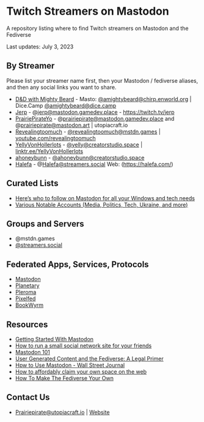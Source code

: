 # Twitch Streamers on Mastodon
A repository listing where to find Twitch streamers on Mastodon and the Fediverse

Last updates: July 3, 2023

## By Streamer

Please list your streamer name first, then your Mastodon / fediverse aliases, and then any social links you want to share.

* [D&D with Mighty Beard](https://youtube.com/@MightyBeard) - Masto: [@amightybeard@chirp.enworld.org](https://mastodon.gamedev.place/@amightybeard@chirp.enworld.org) | Dice.Camp [@amightybeard@dice.camp](https://dice.camp/@amightybeard)
* [Jerp](https://twitch.tv/jerp) - @jerp@mastodon.gamedev.place - https://twitch.tv/jerp
* [PrairiePirateYo](https://www.twitch.tv/PrairiePirateYo) - @prairiepirate@mastodon.gamedev.place and @prairiepirate@mastodon.art | utopiacraft.io
* [Revealingtoomuch](https://twitch.tv/revealingtoomuch) - [@revealingtoomuch@mstdn.games](https://mastodon.gamedev.place/@revealingtoomuch@mstdn.games) | [youtube.com/revealingtoomuch](https://youtube.com/revealingtoomuch)
* [YellyVonHollerlots](https://www.twitch.tv/yellyvonhollerlots) - [@yelly@creatorstudio.space](https://creatorstudio.space/@yelly) | [linktr.ee/YellyVonHollerlots](https://linktr.ee/YellyVonHollerlots)
* [ahoneybunn](https://www.twitch.tv/ahoneybunn) - [@ahoneybunn@creatorstudio.space](https://creatorstudio.space/@ahoneybunn)
* [Halefa](https://twitch.tv/halefa) - @Halefa@streamers.social Web: (https://halefa.com/)

  
## Curated Lists
* [Here’s who to follow on Mastodon for all your Windows and tech needs](https://www.windowscentral.com/software-apps/heres-who-to-follow-on-mastodon-for-all-your-windows-and-tech-needs)
* [Various Notable Accounts (Media, Politics, Tech, Ukraine, and more)](https://docs.google.com/spreadsheets/d/1XpBPzCFf0kI6aLnYyNPC74SJqI2SXg664sR3XrWDnfU/htmlview?usp=sharing)

## Groups and Servers
* @mstdn.games
* [@streamers.social](https://streamers.social/e)

## Federated Apps, Services, Protocols

* [Mastodon](https://joinmastodon.org/)
* [Planetary](https://www.planetary.social/)
* [Pleroma](https://pleroma.social/)
* [Pixelfed](https://pixelfed.de/)
* [BookWyrm](https://joinbookwyrm.com/)

## Resources
* [Getting Started With Mastodon](https://kevquirk.com/getting-started-with-mastodon/)
* [How to run a small social network site for your friends](https://runyourown.social/)
* [Mastodon 101](https://amandaquraishi.com/2022/11/10/mastodon-101/)
* [User Generated Content and the Fediverse: A Legal Primer](https://www.eff.org/deeplinks/2022/12/user-generated-content-and-fediverse-legal-primer)
* [Hpw to Use Mastodon - Wall Street Journal](https://www.wsj.com/story/how-to-use-mastodon-the-social-media-platform-blocked-by-elon-musks-twitter-7751455f)
* [How to affordably claim your own space on the web](https://itch.io/blog/452289/how-to-affordably-claim-your-own-space-on-the-web)
* [How To Make The Fediverse Your Own](https://wiki.social.coop/How-to-make-the-fediverse-your-own.html)

## Contact Us

* Prairiepirate@utopiacraft.io | [Website](https://utopiacraft.io/contact-pirate/)
